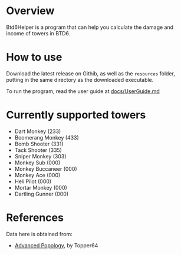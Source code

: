 # Overview 

Btd6Helper is a program that can help you calculate the damage and income 
of towers in BTD6. 

# How to use

Download the latest release on Githib, as well as the `resources` folder, putting in the same 
directory as the downloaded executable. 

To run the program, read the user guide at [docs/UserGuide.md](docs/UserGuide.md)

# Currently supported towers

- Dart Monkey (233)
- Boomerang Monkey (433)
- Bomb Shooter (331)
- Tack Shooter (335)
- Sniper Monkey (303)
- Monkey Sub (000)
- Monkey Buccaneer (000)
- Monkey Ace (000)
- Heli Pilot (000)
- Mortar Monkey (000)
- Dartling Gunner (000)

# References

Data here is obtained from:
- [Advanced Popology](https://www.reddit.com/r/btd6/comments/atomg3/advanced_popology_vol_1_primary_towers/), 
	by Topper64